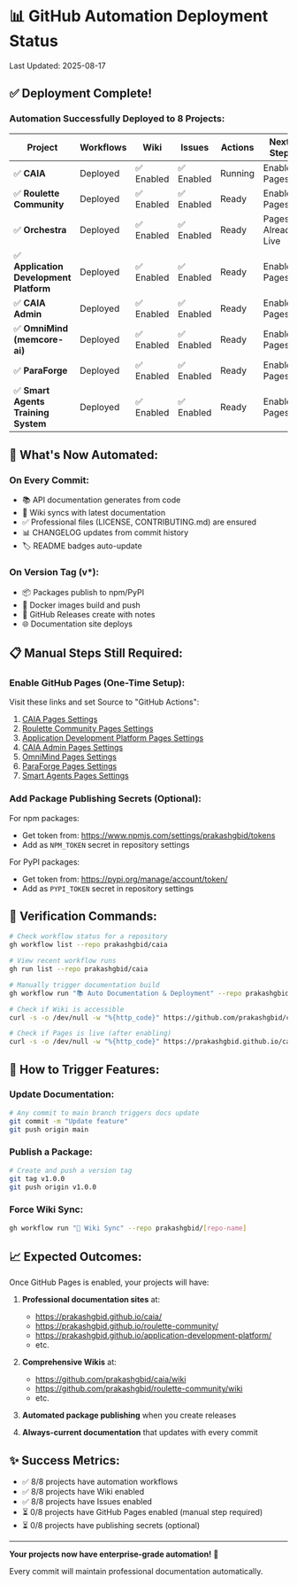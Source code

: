 # 📊 GitHub Automation Deployment Status

Last Updated: 2025-08-17

## ✅ Deployment Complete!

### Automation Successfully Deployed to 8 Projects:

| Project | Workflows | Wiki | Issues | Actions | Next Step |
|---------|-----------|------|--------|---------|-----------|
| ✅ **CAIA** | Deployed | ✅ Enabled | ✅ Enabled | Running | Enable Pages |
| ✅ **Roulette Community** | Deployed | ✅ Enabled | ✅ Enabled | Ready | Enable Pages |
| ✅ **Orchestra** | Deployed | ✅ Enabled | ✅ Enabled | Ready | Pages Already Live |
| ✅ **Application Development Platform** | Deployed | ✅ Enabled | ✅ Enabled | Ready | Enable Pages |
| ✅ **CAIA Admin** | Deployed | ✅ Enabled | ✅ Enabled | Ready | Enable Pages |
| ✅ **OmniMind (memcore-ai)** | Deployed | ✅ Enabled | ✅ Enabled | Ready | Enable Pages |
| ✅ **ParaForge** | Deployed | ✅ Enabled | ✅ Enabled | Ready | Enable Pages |
| ✅ **Smart Agents Training System** | Deployed | ✅ Enabled | ✅ Enabled | Ready | Enable Pages |

## 🤖 What's Now Automated:

### On Every Commit:
- 📚 API documentation generates from code
- 📖 Wiki syncs with latest documentation
- ✅ Professional files (LICENSE, CONTRIBUTING.md) are ensured
- 📊 CHANGELOG updates from commit history
- 🏷️ README badges auto-update

### On Version Tag (v*):
- 📦 Packages publish to npm/PyPI
- 🐳 Docker images build and push
- 📝 GitHub Releases create with notes
- 🌐 Documentation site deploys

## 📋 Manual Steps Still Required:

### Enable GitHub Pages (One-Time Setup):

Visit these links and set Source to "GitHub Actions":

1. [CAIA Pages Settings](https://github.com/prakashgbid/caia/settings/pages)
2. [Roulette Community Pages Settings](https://github.com/prakashgbid/roulette-community/settings/pages)
3. [Application Development Platform Pages Settings](https://github.com/prakashgbid/application-development-platform/settings/pages)
4. [CAIA Admin Pages Settings](https://github.com/prakashgbid/caia-admin/settings/pages)
5. [OmniMind Pages Settings](https://github.com/prakashgbid/memcore-ai/settings/pages)
6. [ParaForge Pages Settings](https://github.com/prakashgbid/paraforge/settings/pages)
7. [Smart Agents Pages Settings](https://github.com/prakashgbid/smart-agents-training-system/settings/pages)

### Add Package Publishing Secrets (Optional):

For npm packages:
- Get token from: https://www.npmjs.com/settings/prakashgbid/tokens
- Add as `NPM_TOKEN` secret in repository settings

For PyPI packages:
- Get token from: https://pypi.org/manage/account/token/
- Add as `PYPI_TOKEN` secret in repository settings

## 🎯 Verification Commands:

```bash
# Check workflow status for a repository
gh workflow list --repo prakashgbid/caia

# View recent workflow runs
gh run list --repo prakashgbid/caia

# Manually trigger documentation build
gh workflow run "📚 Auto Documentation & Deployment" --repo prakashgbid/caia

# Check if Wiki is accessible
curl -s -o /dev/null -w "%{http_code}" https://github.com/prakashgbid/caia/wiki

# Check if Pages is live (after enabling)
curl -s -o /dev/null -w "%{http_code}" https://prakashgbid.github.io/caia/
```

## 🚀 How to Trigger Features:

### Update Documentation:
```bash
# Any commit to main branch triggers docs update
git commit -m "Update feature"
git push origin main
```

### Publish a Package:
```bash
# Create and push a version tag
git tag v1.0.0
git push origin v1.0.0
```

### Force Wiki Sync:
```bash
gh workflow run "📖 Wiki Sync" --repo prakashgbid/[repo-name]
```

## 📈 Expected Outcomes:

Once GitHub Pages is enabled, your projects will have:

1. **Professional documentation sites** at:
   - https://prakashgbid.github.io/caia/
   - https://prakashgbid.github.io/roulette-community/
   - https://prakashgbid.github.io/application-development-platform/
   - etc.

2. **Comprehensive Wikis** at:
   - https://github.com/prakashgbid/caia/wiki
   - https://github.com/prakashgbid/roulette-community/wiki
   - etc.

3. **Automated package publishing** when you create releases

4. **Always-current documentation** that updates with every commit

## ✨ Success Metrics:

- ✅ 8/8 projects have automation workflows
- ✅ 8/8 projects have Wiki enabled
- ✅ 8/8 projects have Issues enabled
- ⏳ 0/8 projects have GitHub Pages enabled (manual step required)
- ⏳ 0/8 projects have publishing secrets (optional)

---

**Your projects now have enterprise-grade automation!** 🎉

Every commit will maintain professional documentation automatically.